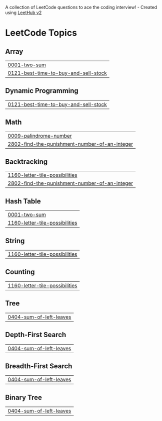 A collection of LeetCode questions to ace the coding interview! - Created using [LeetHub v2](https://github.com/arunbhardwaj/LeetHub-2.0)
<!---LeetCode Topics Start-->
# LeetCode Topics
## Array
|  |
| ------- |
| [0001-two-sum](https://github.com/gtm001/LeetCode-Solutions/tree/master/0001-two-sum) |
| [0121-best-time-to-buy-and-sell-stock](https://github.com/gtm001/LeetCode-Solutions/tree/master/0121-best-time-to-buy-and-sell-stock) |
## Dynamic Programming
|  |
| ------- |
| [0121-best-time-to-buy-and-sell-stock](https://github.com/gtm001/LeetCode-Solutions/tree/master/0121-best-time-to-buy-and-sell-stock) |
## Math
|  |
| ------- |
| [0009-palindrome-number](https://github.com/gtm001/LeetCode-Solutions/tree/master/0009-palindrome-number) |
| [2802-find-the-punishment-number-of-an-integer](https://github.com/gtm001/LeetCode-Solutions/tree/master/2802-find-the-punishment-number-of-an-integer) |
## Backtracking
|  |
| ------- |
| [1160-letter-tile-possibilities](https://github.com/gtm001/LeetCode-Solutions/tree/master/1160-letter-tile-possibilities) |
| [2802-find-the-punishment-number-of-an-integer](https://github.com/gtm001/LeetCode-Solutions/tree/master/2802-find-the-punishment-number-of-an-integer) |
## Hash Table
|  |
| ------- |
| [0001-two-sum](https://github.com/gtm001/LeetCode-Solutions/tree/master/0001-two-sum) |
| [1160-letter-tile-possibilities](https://github.com/gtm001/LeetCode-Solutions/tree/master/1160-letter-tile-possibilities) |
## String
|  |
| ------- |
| [1160-letter-tile-possibilities](https://github.com/gtm001/LeetCode-Solutions/tree/master/1160-letter-tile-possibilities) |
## Counting
|  |
| ------- |
| [1160-letter-tile-possibilities](https://github.com/gtm001/LeetCode-Solutions/tree/master/1160-letter-tile-possibilities) |
## Tree
|  |
| ------- |
| [0404-sum-of-left-leaves](https://github.com/gtm001/LeetCode-Solutions/tree/master/0404-sum-of-left-leaves) |
## Depth-First Search
|  |
| ------- |
| [0404-sum-of-left-leaves](https://github.com/gtm001/LeetCode-Solutions/tree/master/0404-sum-of-left-leaves) |
## Breadth-First Search
|  |
| ------- |
| [0404-sum-of-left-leaves](https://github.com/gtm001/LeetCode-Solutions/tree/master/0404-sum-of-left-leaves) |
## Binary Tree
|  |
| ------- |
| [0404-sum-of-left-leaves](https://github.com/gtm001/LeetCode-Solutions/tree/master/0404-sum-of-left-leaves) |
<!---LeetCode Topics End-->